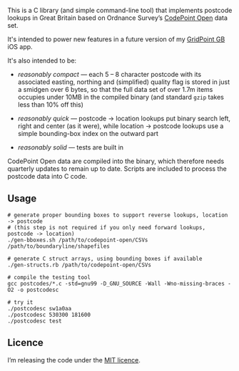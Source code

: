 
This is a C library (and simple command-line tool) that implements postcode lookups in Great Britain based on Ordnance Survey’s [CodePoint Open](https://www.ordnancesurvey.co.uk/business-and-government/products/code-point-open.html) data set.

It's intended to power new features in a future version of my [GridPoint GB](http://mackerron.com/gridpointgb/) iOS app.

It's also intended to be:

* *reasonably compact* — each 5 – 8 character postcode with its associated easting, northing and (simplified) quality flag is stored in just a smidgen over 6 bytes, so that the full data set of over 1.7m items occupies under 10MB in the compiled binary (and standard `gzip` takes less than 10% off this)

* *reasonably quick* — postcode -> location lookups put binary search left, right and center (as it were), while location -> postcode lookups use a simple bounding-box index on the outward part

* *reasonably solid* — tests are built in

CodePoint Open data are compiled into the binary, which therefore needs quarterly updates to remain up to date. Scripts are included to process the postcode data into C code.

## Usage

    # generate proper bounding boxes to support reverse lookups, location -> postcode
    # (this step is not required if you only need forward lookups, postcode -> location)
    ./gen-bboxes.sh /path/to/codepoint-open/CSVs /path/to/boundaryline/shapefiles
    
    # generate C struct arrays, using bounding boxes if available
    ./gen-structs.rb /path/to/codepoint-open/CSVs

    # compile the testing tool
    gcc postcodes/*.c -std=gnu99 -D_GNU_SOURCE -Wall -Wno-missing-braces -O2 -o postcodesc

    # try it
    ./postcodesc sw1a0aa
    ./postcodesc 530300 181600
    ./postcodesc test
    

## Licence

I’m releasing the code under the [MIT licence](http://www.opensource.org/licenses/mit-license.php).
